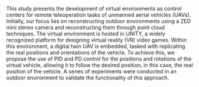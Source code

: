  This study presents the development of virtual
environments as control centers for remote teleoperation tasks
of unmanned aerial vehicles (UAVs). Initially, our focus lies
on reconstructing outdoor environments using a ZED mini
stereo camera and reconstructing them through point cloud
techniques. The virtual environment is hosted in UNITY, a
widely recognized platform for designing virtual reality (VR)
video games. Within this environment, a digital twin UAV
is embedded, tasked with replicating the real positions and
orientations of the vehicle. To achieve this, we propose the use
of PID and PD control for the positions and rotations of the
virtual vehicle, allowing it to follow the desired position, in this
case, the real position of the vehicle. A series of experiments
were conducted in an outdoor environment to validate the
functionality of this approach.
